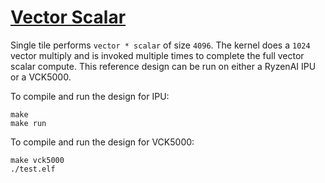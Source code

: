 <!---//===- README.md --------------------------*- Markdown -*-===//
//
// This file is licensed under the Apache License v2.0 with LLVM Exceptions.
// See https://llvm.org/LICENSE.txt for license information.
// SPDX-License-Identifier: Apache-2.0 WITH LLVM-exception
//
// Copyright (C) 2022, Advanced Micro Devices, Inc.
// 
//===----------------------------------------------------------------------===//-->

# <ins>Vector Scalar</ins>

Single tile performs `vector * scalar` of size `4096`. The kernel does a `1024` vector multiply and is invoked multiple times to complete the full vector scalar compute. This reference design can be run on either a RyzenAI IPU or a VCK5000.

To compile and run the design for IPU:
```
make
make run
```

To compile and run the design for VCK5000:
```
make vck5000
./test.elf
```

